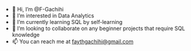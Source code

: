 - 👋 Hi, I’m @F-Gachihi
- 👀 I’m interested in Data Analytics
- 🌱 I’m currently learning SQL by self-learning
- 💞️ I’m looking to collaborate on any beginner projects that require SQL knowledge
- 📫 You can reach me at faythgachihi@gmail.com

<!---
F-Gachihi/F-Gachihi is a ✨ special ✨ repository because its `README.md` (this file) appears on your GitHub profile.
You can click the Preview link to take a look at your changes.
--->
